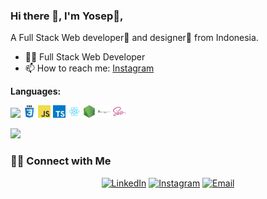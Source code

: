 ### Hi there 👋, I'm Yosep👦,
A Full Stack Web developer🎯 and designer🎨 from Indonesia.



- 👨‍💻 Full Stack Web Developer
- 📫 How to reach me: [Instagram](https://instagram.com/yosepdoni.s)

**Languages:**  

<code><img height="20" src="https://ibb.co/NxbpL0G"></code>
<code><img height="20" src="https://raw.githubusercontent.com/github/explore/80688e429a7d4ef2fca1e82350fe8e3517d3494d/topics/css/css.png"></code>
<code><img height="20" src="https://raw.githubusercontent.com/github/explore/80688e429a7d4ef2fca1e82350fe8e3517d3494d/topics/javascript/javascript.png"></code>
<code><img height="20" src="https://raw.githubusercontent.com/github/explore/80688e429a7d4ef2fca1e82350fe8e3517d3494d/topics/typescript/typescript.png"></code>
<code><img height="20" src="https://raw.githubusercontent.com/github/explore/80688e429a7d4ef2fca1e82350fe8e3517d3494d/topics/react/react.png"></code>
<code><img height="20" src="https://raw.githubusercontent.com/github/explore/80688e429a7d4ef2fca1e82350fe8e3517d3494d/topics/nodejs/nodejs.png"></code>
<code><img height="20" src="https://raw.githubusercontent.com/github/explore/80688e429a7d4ef2fca1e82350fe8e3517d3494d/topics/mongodb/mongodb.png"></code>
<code><img height="20" src="https://raw.githubusercontent.com/github/explore/80688e429a7d4ef2fca1e82350fe8e3517d3494d/topics/sass/sass.png"></code>

![](https://komarev.com/ghpvc/?username=yosepdoni)

<h3> 🤝🏻 Connect with Me </h3>


<p align="center">
<a href=""https://www.linkedin.com/in/yosep-doni-saputra-54219a220/"><img alt="LinkedIn" src="https://img.shields.io/badge/Yosep%20Doni%20Saputra-blue?style=flat-square&logo=linkedin"></a>
<a href="https://www.instagram.com/yosepdoni.s/"><img alt="Instagram" src="https://img.shields.io/badge/Instagram-yosepdoni-blue?style=flat-square&logo=instagram"></a>
<a href="mailto:yosepdoni2905@gmail.com"><img alt="Email" src="https://img.shields.io/badge/Email-yosepdoni2905@gmail.com-blue?style=flat-square&logo=gmail"></a>
</p>
